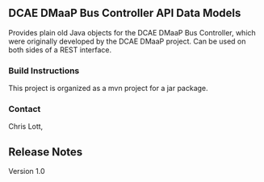 
DCAE DMaaP Bus Controller API Data Models
-----------------------------------------

Provides plain old Java objects for the DCAE DMaaP Bus Controller,
which were originally developed by the DCAE DMaaP project.
Can be used on both sides of a REST interface.

### Build Instructions

This project is organized as a mvn project for a jar package.

### Contact

Chris Lott, 

Release Notes
-------------
Version 1.0